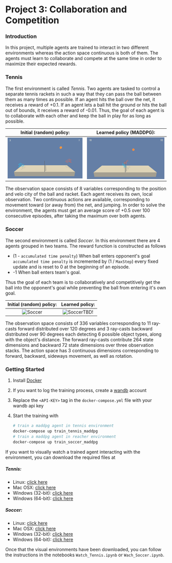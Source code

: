 [//]: # "Image References"

[image2]: https://user-images.githubusercontent.com/10624937/42135622-e55fb586-7d12-11e8-8a54-3c31da15a90a.gif "Soccer"


# Project 3: Collaboration and Competition

### Introduction

In this project, multiple agents are trained to interact in two different environments whereas the action space continuous is both of them. The agents must learn to collaborate and compete at the same time in order to maximize their expected rewards.

### Tennis

The first environment is called *Tennis*. Two agents are tasked to control a separate tennis rackets in such a way that they can pass the ball between them as many times as possible. If an agent hits the ball over the net, it receives a reward of +0.1.  If an agent lets a ball hit the ground or hits the ball out of bounds, it receives a reward of -0.01.  Thus, the goal of each agent is to collaborate with each other and keep the ball in play for as long as possible.

|      Initial (random) policy:       |      Learned policy (MADDPG):       |
| :---------------------------------: | :---------------------------------: |
| <img src="imgs/initial_tennis.gif"> | <img src="imgs/learned_tennis.gif"> |

The observation space consists of 8 variables corresponding to the position and velo city of the ball and racket. Each agent receives its own, local observation.  Two continuous actions are available, corresponding to movement toward (or away from) the net, and jumping. In order to solve the environment, the agents must get an average score of +0.5 over 100 consecutive episodes, after taking the maximum over both agents. 

### Soccer

The second environment is called *Soccer*. In this environment there are 4 agents grouped in two teams. The reward function is constructed as follows

- (1 - `accumulated time penalty`) When ball enters opponent's goal `accumulated time penalty` is incremented by (1 / `MaxStep`) every fixed update and is reset to 0 at the beginning of an episode.
- -1 When ball enters team's goal.

 Thus the goal of each team is to collaboratively and competitively get the ball into the opponent's goal while preventing the ball from entering it's own goal.

| Initial (random) policy: |    Learned policy:    |
| :----------------------: | :-------------------: |
|    ![Soccer][image2]     | ![Soccer][image2]TBD! |

The observation space consists of 336 variables corresponding to 11 ray-casts forward distributed over 120 degrees and 3 ray-casts backward distributed over 90 degrees each detecting 6 possible object types, along with the object's distance. The forward ray-casts contribute 264 state dimensions and backward 72 state dimensions over three observation stacks. The action space has 3 continuous dimensions corresponding to forward, backward, sideways movement, as well as rotation.

### Getting Started

1. Install [Docker](https://docs.docker.com/get-docker/)

2. If you want to log the training process, create a [wandb](https://wandb.ai/site) account

3. Replace the `<API-KEY>` tag in the `docker-compose.yml` file with your wandb api key

4. Start the training with 

   ``` bash
   # train a maddpg agent in tennis environment
   docker-compose up train_tennis_maddpg
   # train a maddpg agent in reacher environment
   docker-compose up train_soccer_maddpg
   ```

If you want to visually watch a trained agent interacting with the environment, you can download the required files at

##### Tennis:

- Linux: [click here](https://s3-us-west-1.amazonaws.com/udacity-drlnd/P3/Tennis/Tennis_Linux.zip)
- Mac OSX: [click here](https://s3-us-west-1.amazonaws.com/udacity-drlnd/P3/Tennis/Tennis.app.zip)
- Windows (32-bit): [click here](https://s3-us-west-1.amazonaws.com/udacity-drlnd/P3/Tennis/Tennis_Windows_x86.zip)
- Windows (64-bit): [click here](https://s3-us-west-1.amazonaws.com/udacity-drlnd/P3/Tennis/Tennis_Windows_x86_64.zip)

##### Soccer:

- Linux: [click here](https://s3-us-west-1.amazonaws.com/udacity-drlnd/P3/Soccer/Soccer_Linux.zip)
- Mac OSX: [click here](https://s3-us-west-1.amazonaws.com/udacity-drlnd/P3/Soccer/Soccer.app.zip)
- Windows (32-bit): [click here](https://s3-us-west-1.amazonaws.com/udacity-drlnd/P3/Soccer/Soccer_Windows_x86.zip)
- Windows (64-bit): [click here](https://s3-us-west-1.amazonaws.com/udacity-drlnd/P3/Soccer/Soccer_Windows_x86_64.zip)

Once that the visual environments have been downloaded, you can follow the instructions in the notebooks `Watch_Tennis.ipynb` or `Wach_Soccer.ipynb`.
